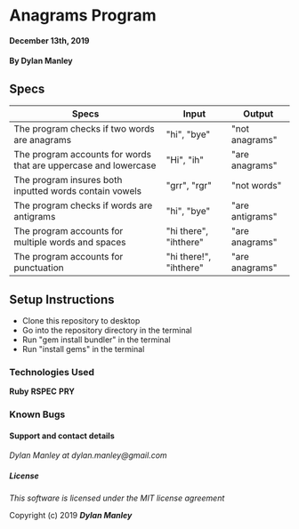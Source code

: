 # Anagrams Program

#### December 13th, 2019

#### By Dylan Manley

## Specs

|Specs|Input|Output|
|-|-|-|
|The program checks if two words are anagrams|"hi", "bye"|"not anagrams"|
|The program accounts for words that are uppercase and lowercase|"Hi", "ih"|"are anagrams"|
|The program insures both inputted words contain vowels|"grr", "rgr"|"not words"|
|The program checks if words are antigrams|"hi", "bye"|"are antigrams"|
|The program accounts for multiple words and spaces|"hi there", "ihthere"|"are anagrams"|
|The program accounts for punctuation|"hi there!", "ihthere"|"are anagrams"|

## Setup Instructions

* Clone this repository to desktop
* Go into the repository directory in the terminal
* Run "gem install bundler" in the terminal
* Run "install gems" in the terminal


### Technologies Used

__Ruby__
__RSPEC__
__PRY__

### Known Bugs


#### Support and contact details

_Dylan Manley at dylan.manley@gmail.com_

##### License

*This software is licensed under the MIT license agreement*

Copyright (c) 2019 **_Dylan Manley_**
